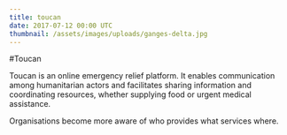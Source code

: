 ```yaml
---
title: toucan
date: 2017-07-12 00:00 UTC
thumbnail: /assets/images/uploads/ganges-delta.jpg
---
```

#Toucan

Toucan is an online emergency relief platform. 
It enables communication among humanitarian actors and facilitates sharing information and coordinating resources, whether supplying food or urgent medical assistance. 

Organisations become more aware of who provides what services where.




